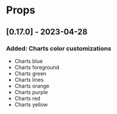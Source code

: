 # Props

## [0.17.0] - 2023-04-28

### Added: Charts color customizations

- Charts blue
- Charts foreground
- Charts green
- Charts lines
- Charts orange
- Charts purple
- Charts red
- Charts yellow

